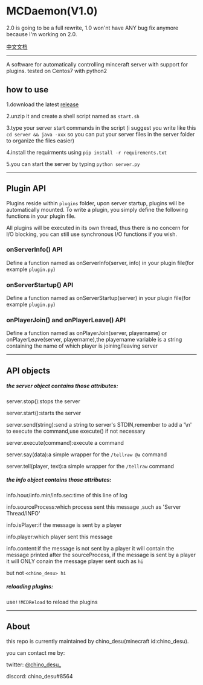# MCDaemon(V1.0)
2.0 is going to be a full rewrite, 1.0 won'nt have ANY bug fix anymore because I'm working on 2.0.

[中文文档](https://github.com/kafuuchino-desu/MCDaemon/blob/master/README_cn.md)

----------

A software for automatically controlling minceraft server with support for plugins.
tested on Centos7 with python2

## how to use

1.download the latest [release](https://github.com/kafuuchino-desu/MCDaemon/releases)  

2.unzip it and create a shell script named as `start.sh`   

3.type your server start commands in the script (i suggest you write like this `cd server && java -xxx` so you can put your server files in the server folder to organize the files easier)

4.install the requirments using `pip install -r requirements.txt`

5.you can start the server by typing `python server.py`

------

## Plugin API

Plugins reside within `plugins` folder, upon server startup, plugins will be automatically mounted. To write a plugin, you simply define the following functions in your plugin file.

All plugins will be executed in its own thread, thus there is no concern for I/O blocking, you can still use synchronous I/O functions if you wish.

### onServerInfo() API

Define a function named as onServerInfo(server, info) in your plugin file(for example `plugin.py`)  

### onServerStartup() API

Define a function named as onServerStartup(server) in your plugin file(for example `plugin.py`)  

### onPlayerJoin() and onPlayerLeave() API

Define a function named as onPlayerJoin(server, playername) or onPlayerLeave(server, playername),the playername variable is a string containing the name of which player is joining/leaving server

----------

## API objects

##### the server object contains those attributes:

server.stop():stops the server

server.start():starts the server

server.send(string):send a string to server's STDIN,remember to add a '\n' to execute the command,use execute() if not necessary

server.execute(command):execute a command

server.say(data):a simple wrapper for the `/tellraw @a` command

server.tell(player, text):a simple wrapper for the `/tellraw` command

##### the info object contains those attributes:

info.hour/info.min/info.sec:time of this line of log

info.sourceProcess:which process sent this message ,such as 'Server Thread/INFO'

info.isPlayer:if the message is sent by a player

info.player:which player sent this message

info.content:if the message is not sent by a player it will contain the message printed after the sourceProcess, if the message is sent by a player it will ONLY conain the message player sent such as `hi`

but not `<chino_desu> hi`

##### reloading plugins:

use`!!MCDReload` to reload the plugins

-----

## About

this repo is currently maintained by chino_desu(minecraft id:chino_desu).

you can contact me by:

twitter: [@chino_desu_](https://twitter.com/chino_desu_)

discord: chino_desu#8564
